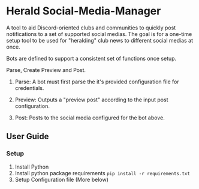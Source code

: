 # Herald Social-Media-Manager
A tool to  aid Discord-oriented clubs and communities to quickly post notifications to a set of supported social medias.
The goal is for a one-time setup tool to be used for "heralding" club news to different social medias at once.

Bots are defined to support a consistent set of functions once setup. 

Parse, Create Preview and Post.
1. Parse: 
  A bot must first parse the it's provided configuration file for credentials.

2. Preview:
  Outputs a "preview post" according to the input post configuration.

3. Post: 
  Posts to the social media configured for the bot above. 

## User Guide
### Setup
1. Install Python
2. Install python package requirements
 ``` pip install -r requirements.txt ```
3. Setup Configuration file (More below)
